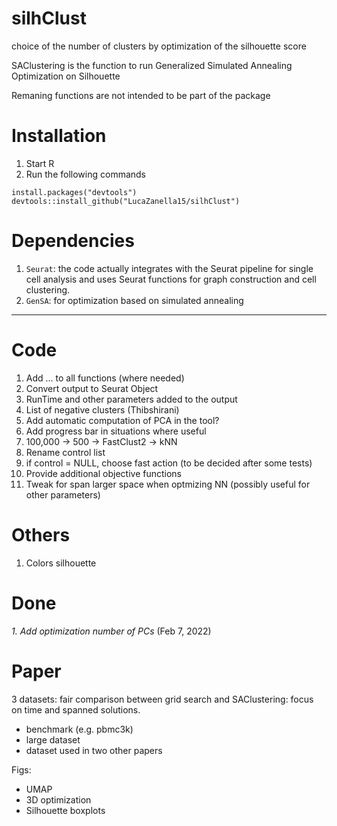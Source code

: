 # silhClust
choice of the number of clusters by optimization of the silhouette score

SAClustering is the function to run Generalized Simulated Annealing Optimization on Silhouette

Remaning functions are not intended to be part of the package



# Installation 
1. Start R
2. Run the following commands
```
install.packages("devtools")
devtools::install_github("LucaZanella15/silhClust")
```

# Dependencies
1. `Seurat`: the code actually integrates with the Seurat pipeline for single cell analysis and uses Seurat functions for graph construction and cell clustering. 
2. `GenSA`: for optimization based on simulated annealing


--------------------------------------------------------------------------------------------------

# Code

1. Add ... to all functions (where needed)
2. Convert output to Seurat Object
3. RunTime and other parameters added to the output
4. List of negative clusters (Thibshirani)
5. Add automatic computation of PCA in the tool? 
6. Add progress bar in situations where useful
7. 100,000 -> 500 -> FastClust2 -> kNN 
8. Rename control list
9. if control = NULL, choose fast action (to be decided after some tests) 
10. Provide additional objective functions
11. Tweak for span larger space when optmizing NN (possibly useful for other parameters)  


# Others
1. Colors silhouette




# Done
_1. Add optimization number of PCs_ (Feb 7, 2022)






# Paper
3 datasets: fair comparison between grid search and SAClustering: focus on time and spanned solutions.
  - benchmark (e.g. pbmc3k)
  - large dataset
  - dataset used in two other papers
  
  Figs:
  - UMAP 
  - 3D optimization 
  - Silhouette boxplots








